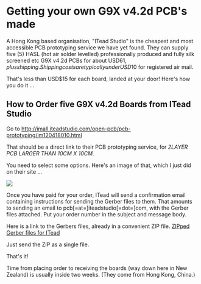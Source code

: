 # Getting your own G9X v4.2d PCB's made #

A Hong Kong based organisation, "ITead Studio" is the cheapest
and most accessible PCB prototyping service we have yet found. They can supply
five (5) HASL (hot air solder levelled) professionally produced and fully silk screened etc
G9X v4.2d PCBs for about USD$61, plus shipping. Shipping costs are typically under USD$10 for
registered air mail.

That's less than USD$15 for each board, landed at your door! Here's how you do it ...

## How to Order five G9X v4.2d Boards from ITead Studio ##

Go to http://imall.iteadstudio.com/open-pcb/pcb-prototyping/im120418010.html

That should be a direct link to their PCB prototyping service, for _2LAYER PCB
LARGER THAN 10CM X 10CM._

You need to select some options. Here's an image of that, which I just did on
their site ...

![](https://raw.githubusercontent.com/gruvin/gruvin9x/master/wiki/PCBFab.attach/itead-specs.png)


Once you have paid for your order, ITead will send a confirmation email
containing instructions for sending the Gerber files to them. That amounts to
sending an email to pcb[=at=]iteadstudio[=dot=]com, with the Gerber
files attached. Put your order number in the subject and message body.

Here is a link to the Gerbers files, already in a convenient ZIP file.  [ZIPped Gerber files for ITead](https://github.com/gruvin/gruvin9x/blob/master/archive/pcb-v4.2d-frozen/production/g9x_v4-2d_gerbers.zip?raw=true)

Just send the ZIP as a single file.

That's it!

Time from placing order to receiving the boards (way down here in New Zealand)
is usually inside two weeks. (They come from Hong Kong, China.)
